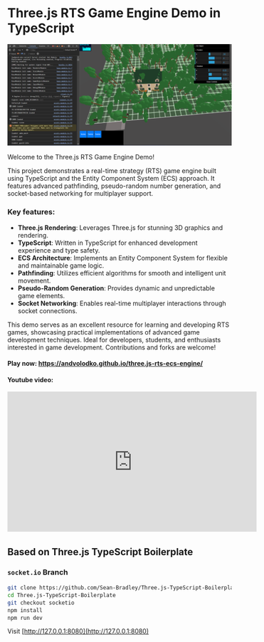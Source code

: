# Three.js RTS Game Engine Demo in TypeScript

![Example Image](three.js_rts_ecs_demo_engine.png )

Welcome to the Three.js RTS Game Engine Demo! 

This project demonstrates a real-time strategy (RTS) game engine built using TypeScript and the Entity Component System (ECS) approach. It features advanced pathfinding, pseudo-random number generation, and socket-based networking for multiplayer support.

### Key features:

- **Three.js Rendering**: Leverages Three.js for stunning 3D graphics and rendering.
- **TypeScript**: Written in TypeScript for enhanced development experience and type safety.
- **ECS Architecture**: Implements an Entity Component System for flexible and maintainable game logic.
- **Pathfinding**: Utilizes efficient algorithms for smooth and intelligent unit movement.
- **Pseudo-Random Generation**: Provides dynamic and unpredictable game elements.
- **Socket Networking**: Enables real-time multiplayer interactions through socket connections.

This demo serves as an excellent resource for learning and developing RTS games, showcasing practical implementations of advanced game development techniques. Ideal for developers, students, and enthusiasts interested in game development. Contributions and forks are welcome!

#### Play now: https://andvolodko.github.io/three.js-rts-ecs-engine/

#### Youtube video:
<iframe width="560" height="315" src="https://www.youtube.com/embed/wHRVM1l9GCs" frameborder="0" allowfullscreen></iframe>

## Based on Three.js TypeScript Boilerplate

### `socket.io` Branch

```bash
git clone https://github.com/Sean-Bradley/Three.js-TypeScript-Boilerplate.git
cd Three.js-TypeScript-Boilerplate
git checkout socketio
npm install
npm run dev
```

Visit [http://127.0.0.1:8080](http://127.0.0.1:8080)
